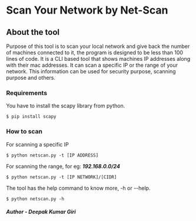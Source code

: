 # Scan Your Network by Net-Scan
## About the tool
Purpose of this tool is to scan your local network and give back the number of machines connected to it, the program is designed to be less than 100 lines of code. It is a CLI based tool that shows machines IP addresses along with their mac addresses. It can scan a specific IP or the range of your network. This information can be used for security purpose, scanning purpose and others.

### Requirements
You have to install the scapy library from python.
 ```
 $ pip install scapy
 ```

### How to scan
For scanning a specific IP
```
$ python netscan.py -t [IP ADDRESS]
```
For scanning the range, for eg: ***192.168.0.0/24***
```
$ python netscan.py -t [IP NETWORK]/[CIDR]
```

The tool has the help command to know more, -h or --help.
```
$ python netscan.py -h 
```

##### Author - Deepak Kumar Giri